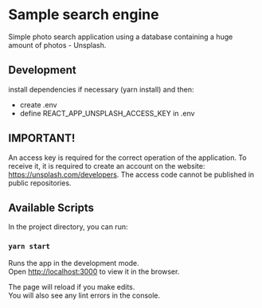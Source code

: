 # Sample search engine

Simple photo search application using a database containing a huge amount of photos - Unsplash.

## Development

install dependencies if necessary (yarn install) and then:

- create .env
- define REACT_APP_UNSPLASH_ACCESS_KEY in .env

## IMPORTANT!

An access key is required for the correct operation of the application. To receive it, it is required to create an account on the website: https://unsplash.com/developers.
The access code cannot be published in public repositories.

## Available Scripts

In the project directory, you can run:

### `yarn start`

Runs the app in the development mode.\
Open [http://localhost:3000](http://localhost:3000) to view it in the browser.

The page will reload if you make edits.\
You will also see any lint errors in the console.
